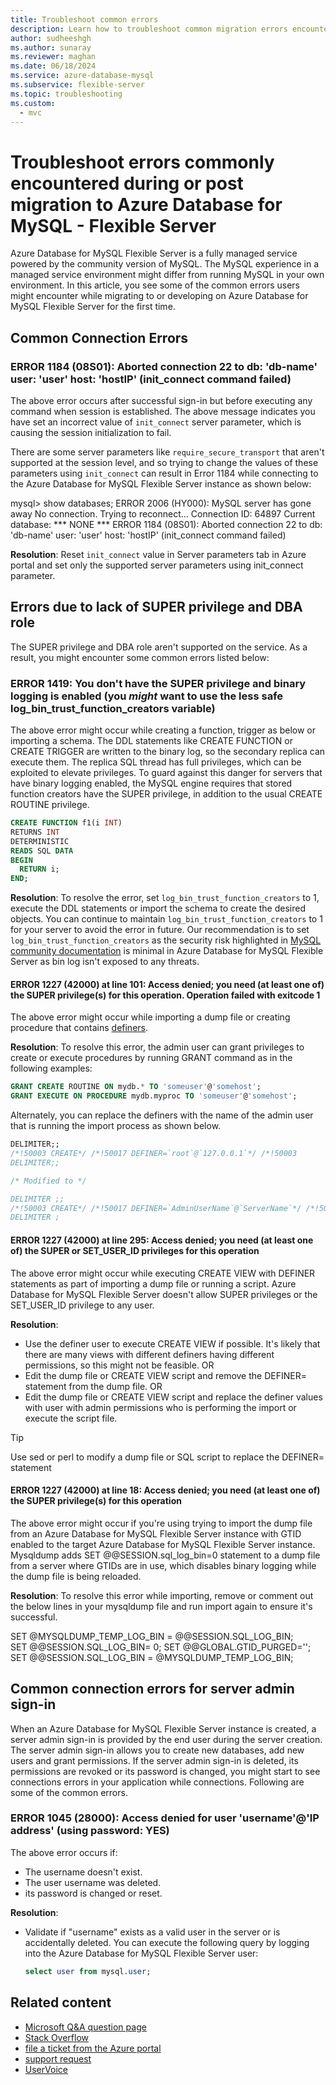 ```yaml
---
title: Troubleshoot common errors
description: Learn how to troubleshoot common migration errors encountered by users new to Azure Database for MySQL - Flexible Server.
author: sudheeshgh
ms.author: sunaray
ms.reviewer: maghan
ms.date: 06/18/2024
ms.service: azure-database-mysql
ms.subservice: flexible-server
ms.topic: troubleshooting
ms.custom:
  - mvc
---
```


# Troubleshoot errors commonly encountered during or post migration to Azure Database for MySQL - Flexible Server

Azure Database for MySQL Flexible Server is a fully managed service powered by the community version of MySQL. The MySQL experience in a managed service environment might differ from running MySQL in your own environment. In this article, you see some of the common errors users might encounter while migrating to or developing on Azure Database for MySQL Flexible Server for the first time.

## Common Connection Errors

### ERROR 1184 (08S01): Aborted connection 22 to db: 'db-name' user: 'user' host: 'hostIP' (init_connect command failed)

The above error occurs after successful sign-in but before executing any command when session is established. The above message indicates you have set an incorrect value of `init_connect` server parameter, which is causing the session initialization to fail.

There are some server parameters like `require_secure_transport` that aren't supported at the session level, and so trying to change the values of these parameters using `init_connect` can result in Error 1184 while connecting to the Azure Database for MySQL Flexible Server instance as shown below:

mysql> show databases;
ERROR 2006 (HY000): MySQL server has gone away
No connection. Trying to reconnect...
Connection ID:    64897
Current database: *** NONE ***
ERROR 1184 (08S01): Aborted connection 22 to db: 'db-name' user: 'user' host: 'hostIP' (init_connect command failed)

**Resolution**: Reset `init_connect` value in Server parameters tab in Azure portal and set only the supported server parameters using init_connect parameter.

## Errors due to lack of SUPER privilege and DBA role

The SUPER privilege and DBA role aren't supported on the service. As a result, you might encounter some common errors listed below:

### ERROR 1419: You don't have the SUPER privilege and binary logging is enabled (you *might* want to use the less safe log_bin_trust_function_creators variable)

The above error might occur while creating a function, trigger as below or importing a schema. The DDL statements like CREATE FUNCTION or CREATE TRIGGER are written to the binary log, so the secondary replica can execute them. The replica SQL thread has full privileges, which can be exploited to elevate privileges. To guard against this danger for servers that have binary logging enabled, the MySQL engine requires that stored function creators have the SUPER privilege, in addition to the usual CREATE ROUTINE privilege.

```sql
CREATE FUNCTION f1(i INT)
RETURNS INT
DETERMINISTIC
READS SQL DATA
BEGIN
  RETURN i;
END;
```

**Resolution**: To resolve the error, set `log_bin_trust_function_creators` to 1, execute the DDL statements or import the schema to create the desired objects. You can continue to maintain `log_bin_trust_function_creators` to 1 for your server to avoid the error in future. Our recommendation is to set `log_bin_trust_function_creators` as the security risk highlighted in [MySQL community documentation](https://dev.mysql.com/doc/refman/5.7/en/replication-options-binary-log.html#sysvar_log_bin_trust_function_creators) is minimal in Azure Database for MySQL Flexible Server as bin log isn't exposed to any threats.

#### ERROR 1227 (42000) at line 101: Access denied; you need (at least one of) the SUPER privilege(s) for this operation. Operation failed with exitcode 1

The above error might occur while importing a dump file or creating procedure that contains [definers](https://dev.mysql.com/doc/refman/5.7/en/create-procedure.html).

**Resolution**: To resolve this error, the admin user can grant privileges to create or execute procedures by running GRANT command as in the following examples:

```sql
GRANT CREATE ROUTINE ON mydb.* TO 'someuser'@'somehost';
GRANT EXECUTE ON PROCEDURE mydb.myproc TO 'someuser'@'somehost';
```

Alternately, you can replace the definers with the name of the admin user that is running the import process as shown below.

```sql
DELIMITER;;
/*!50003 CREATE*/ /*!50017 DEFINER=`root`@`127.0.0.1`*/ /*!50003
DELIMITER;;

/* Modified to */

DELIMITER ;;
/*!50003 CREATE*/ /*!50017 DEFINER=`AdminUserName`@`ServerName`*/ /*!50003
DELIMITER ;
```

#### ERROR 1227 (42000) at line 295: Access denied; you need (at least one of) the SUPER or SET_USER_ID privileges for this operation

The above error might occur while executing CREATE VIEW with DEFINER statements as part of importing a dump file or running a script. Azure Database for MySQL Flexible Server doesn't allow SUPER privileges or the SET_USER_ID privilege to any user.

**Resolution**:

- Use the definer user to execute CREATE VIEW if possible. It's likely that there are many views with different definers having different permissions, so this might not be feasible. OR
- Edit the dump file or CREATE VIEW script and remove the DEFINER= statement from the dump file. OR
- Edit the dump file or CREATE VIEW script and replace the definer values with user with admin permissions who is performing the import or execute the script file.

> [!TIP]  
> Use sed or perl to modify a dump file or SQL script to replace the DEFINER= statement

#### ERROR 1227 (42000) at line 18: Access denied; you need (at least one of) the SUPER privilege(s) for this operation

The above error might occur if you're using trying to import the dump file from an Azure Database for MySQL Flexible Server instance with GTID enabled to the target Azure Database for MySQL Flexible Server instance. Mysqldump adds SET @@SESSION.sql_log_bin=0 statement to a dump file from a server where GTIDs are in use, which disables binary logging while the dump file is being reloaded.

**Resolution**:
To resolve this error while importing, remove or comment out the below lines in your mysqldump file and run import again to ensure it's successful.

SET @MYSQLDUMP_TEMP_LOG_BIN = @@SESSION.SQL_LOG_BIN;  
SET @@SESSION.SQL_LOG_BIN= 0;
SET @@GLOBAL.GTID_PURGED='';
SET @@SESSION.SQL_LOG_BIN = @MYSQLDUMP_TEMP_LOG_BIN;

## Common connection errors for server admin sign-in

When an Azure Database for MySQL Flexible Server instance is created, a server admin sign-in is provided by the end user during the server creation. The server admin sign-in allows you to create new databases, add new users and grant permissions. If the server admin sign-in is deleted, its permissions are revoked or its password is changed, you might start to see connections errors in your application while connections. Following are some of the common errors.

### ERROR 1045 (28000): Access denied for user 'username'@'IP address' (using password: YES)

The above error occurs if:

- The username doesn't exist.
- The user username was deleted.
- its password is changed or reset.

**Resolution**:

- Validate if "username" exists as a valid user in the server or is accidentally deleted. You can execute the following query by logging into the Azure Database for MySQL Flexible Server user:

  ```sql
  select user from mysql.user;
  ```

## Related content

- [Microsoft Q&A question page](/answers/topics/azure-database-mysql.html)
- [Stack Overflow](https://stackoverflow.com/questions/tagged/azure-database-mysql)
- [file a ticket from the Azure portal](https://portal.azure.com/?#blade/Microsoft_Azure_Support/HelpAndSupportBlade)
- [support request](https://portal.azure.com/#blade/Microsoft_Azure_Support/HelpAndSupportBlade/newsupportrequest)
- [UserVoice](https://feedback.azure.com/d365community/forum/47b1e71d-ee24-ec11-b6e6-000d3a4f0da0)
